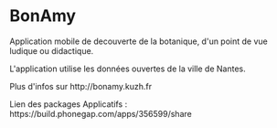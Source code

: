 BonAmy
======
<p>Application mobile de decouverte de la botanique, 
d'un point de vue ludique ou didactique.</p>
<p>L'application utilise les données ouvertes de la ville de Nantes.</p>

<p>Plus d'infos sur http://bonamy.kuzh.fr</p>
<p>Lien des packages Applicatifs : https://build.phonegap.com/apps/356599/share</p>

